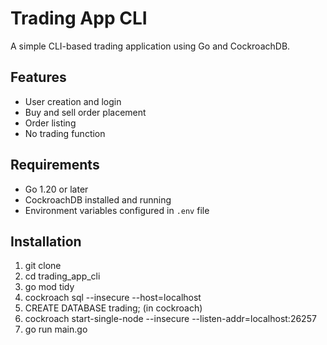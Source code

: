 
# Trading App CLI

A simple CLI-based trading application using Go and CockroachDB.

## Features
- User creation and login
- Buy and sell order placement
- Order listing
- No trading function

## Requirements
- Go 1.20 or later
- CockroachDB installed and running
- Environment variables configured in `.env` file

## Installation

1. git clone <repository-url>
2. cd trading_app_cli
2. go mod tidy
3. cockroach sql --insecure --host=localhost
4. CREATE DATABASE trading; (in cockroach)
5. cockroach start-single-node --insecure --listen-addr=localhost:26257
6. go run main.go